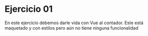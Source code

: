 # Ejercicio 01

En este ejercicio debemos darle vida con Vue al contador. Este está maquetado y con estilos pero aún no tiene ninguna funcionalidad